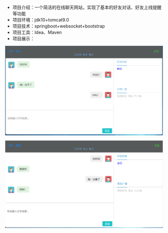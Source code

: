 - 项目介绍：一个简洁的在线聊天网站，实现了基本的好友对话、好友上线提醒等功能
- 项目环境：jdk10+tomcat9.0
- 项目技术：springboot+websocket+bootstrap
- 项目工具：Idea、Maven
- 项目展示：

![image-20201008160439648](README/image-20201008160439648.png)

![image-20201008160509147](README/image-20201008160509147.png)